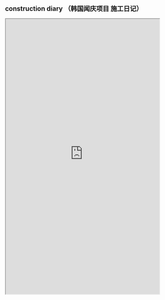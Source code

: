 ## construction diary （韩国闻庆项目 施工日记）
<div>
<iframe src="https://5docs.oss-cn-shanghai.aliyuncs.com/res/韩国闻庆项目案例/construction diary （韩国闻庆项目 施工日记）.pdf" width="100%" height="900px" >
</iframe>
</div>
